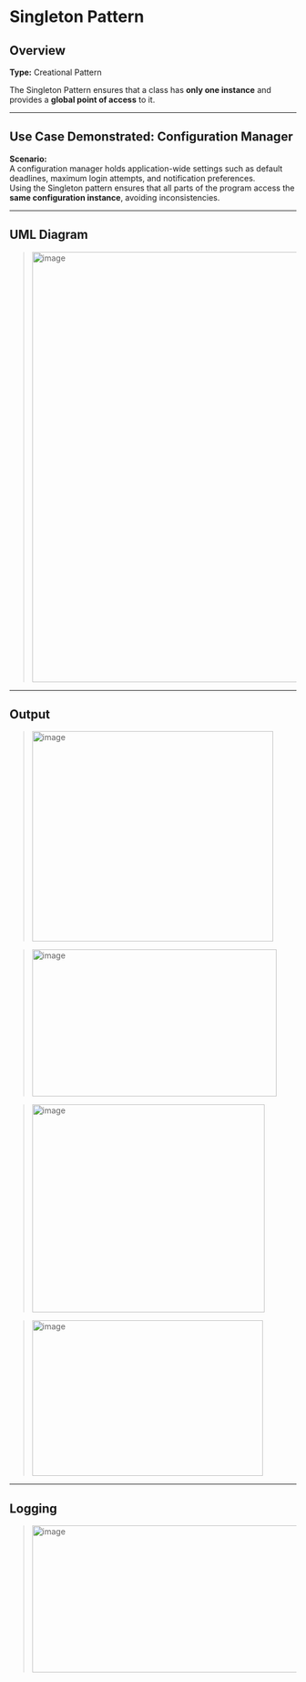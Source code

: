 # Singleton Pattern

## Overview
**Type:** Creational Pattern  

The Singleton Pattern ensures that a class has **only one instance** and provides a **global point of access** to it.  

---

## **Use Case Demonstrated:** Configuration Manager  

**Scenario:**  
A configuration manager holds application-wide settings such as default deadlines, maximum login attempts, and notification preferences.  
Using the Singleton pattern ensures that all parts of the program access the **same configuration instance**, avoiding inconsistencies.

---

## UML Diagram

> <img width="724" height="755" alt="image" src="https://github.com/user-attachments/assets/225c3fb2-c8a3-4a6a-b5de-f601d64a1ed4" />


---

## Output
> <img width="423" height="369" alt="image" src="https://github.com/user-attachments/assets/225f33ab-58d9-40da-99b0-6fb3d4f17ab0" />

> <img width="429" height="258" alt="image" src="https://github.com/user-attachments/assets/59e2301e-8319-4dd7-9344-040ddf786b26" />

> <img width="408" height="365" alt="image" src="https://github.com/user-attachments/assets/8dc3ad74-8f04-4625-964f-bd6150789937" />

> <img width="405" height="273" alt="image" src="https://github.com/user-attachments/assets/aa264be8-d2ea-478c-80ad-34fcefb54d66" />





---

## Logging 
> <img width="698" height="258" alt="image" src="https://github.com/user-attachments/assets/f90a102e-d456-422b-bd0a-47ea83db9679" />

